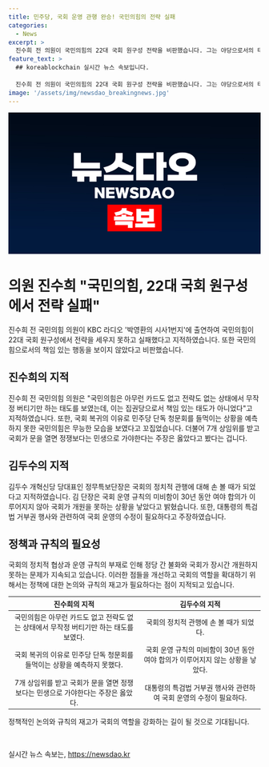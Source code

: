 ```yaml
---
title: 민주당, 국회 운영 관행 완승! 국민의힘의 전략 실패
categories:
  - News
excerpt: >
  진수희 전 의원이 국민의힘의 22대 국회 원구성 전략을 비판했습니다. 그는 야당으로서의 태도와 대비책 부재를 지적하며, 상임위원장 7개 자리를 수용하는 것이 맞다고 언급했습니다. 김두수 개혁신당 당대표도 국회의 정치적 관행을 비판하며, 국회 운영 규칙 등을 수정해야 한다고 지적했습니다. 이에 대한 더 자세한 내용은 박영환의 시사1번지에서 확인할 수 있습니다.
feature_text: >
  ## koreablockchain 실시간 뉴스 속보입니다.

  진수희 전 의원이 국민의힘의 22대 국회 원구성 전략을 비판했습니다. 그는 야당으로서의 태도와 대비책 부재를 지적하며, 상임위원장 7개 자리를 수용하는 것이 맞다고 언급했습니다. 김두수 개혁신당 당대표도 국회의 정치적 관행을 비판하며, 국회 운영 규칙 등을 수정해야 한다고 지적했습니다. 이에 대한 더 자세한 내용은 박영환의 시사1번지에서 확인할 수 있습니다.
image: '/assets/img/newsdao_breakingnews.jpg'
---
```


<p><img src="/assets/img/newsdao_breakingnews.jpg" alt="koreablockchain 속보" /></p>

<h1>의원 진수희 "국민의힘, 22대 국회 원구성에서 전략 실패"</h1>

<p data-ke-size="size16">진수희 전 국민의힘 의원이 KBC 라디오 '박영환의 시사1번지'에 출연하여 국민의힘이 22대 국회 원구성에서 전략을 세우지 못하고 실패했다고 지적하였습니다. 또한 국민의힘으로서의 책임 있는 행동을 보이지 않았다고 비판했습니다. </p>

<h2>진수희의 지적</h2>

<p data-ke-size="size16">진수희 전 국민의힘 의원은 "국민의힘은 아무런 카드도 없고 전략도 없는 상태에서 무작정 버티기만 하는 태도를 보였는데, 이는 집권당으로서 책임 있는 태도가 아니었다"고 지적하였습니다. 또한, 국회 복귀의 이유로 민주당 단독 청문회를 들먹이는 상황을 예측하지 못한 국민의힘은 무능한 모습을 보였다고 꼬집었습니다. 더불어 7개 상임위를 받고 국회가 문을 열면 정쟁보다는 민생으로 가야한다는 주장은 옳았다고 봤다는 겁니다.</p>

<h2>김두수의 지적</h2>

<p data-ke-size="size16">김두수 개혁신당 당대표인 정무특보단장은 국회의 정치적 관행에 대해 손 볼 때가 되었다고 지적하였습니다. 김 단장은 국회 운영 규칙의 미비함이 30년 동안 여야 합의가 이루어지지 않아 국회가 개원을 못하는 상황을 낳았다고 밝혔습니다. 또한, 대통령의 특검법 거부권 행사와 관련하여 국회 운영의 수정이 필요하다고 주장하였습니다.</p>

<h2>정책과 규칙의 필요성</h2>

<p data-ke-size="size16">국회의 정치적 협상과 운영 규칙의 부재로 인해 정당 간 불화와 국회가 장시간 개원하지 못하는 문제가 지속되고 있습니다. 이러한 점들을 개선하고 국회의 역할을 확대하기 위해서는 정책에 대한 논의와 규칙의 재고가 필요하다는 점이 지적되고 있습니다.</p>

<table>
    <thead>
        <tr>
            <th style="text-align: center;">진수희의 지적</th>
            <th style="text-align: center;">김두수의 지적</th>
        </tr>
    </thead>
    <tbody>
        <tr>
            <td style="text-align: center;">국민의힘은 아무런 카드도 없고 전략도 없는 상태에서 무작정 버티기만 하는 태도를 보였다.</td>
            <td style="text-align: center;">국회의 정치적 관행에 손 볼 때가 되었다.</td>
        </tr>
        <tr>
            <td style="text-align: center;">국회 복귀의 이유로 민주당 단독 청문회를 들먹이는 상황을 예측하지 못했다.</td>
            <td style="text-align: center;">국회 운영 규칙의 미비함이 30년 동안 여야 합의가 이루어지지 않는 상황을 낳았다.</td>
        </tr>
        <tr>
            <td style="text-align: center;">7개 상임위를 받고 국회가 문을 열면 정쟁보다는 민생으로 가야한다는 주장은 옳았다.</td>
            <td style="text-align: center;">대통령의 특검법 거부권 행사와 관련하여 국회 운영의 수정이 필요하다.</td>
        </tr>
    </tbody>
</table>

<p data-ke-size="size16">정책적인 논의와 규칙의 재고가 국회의 역할을 강화하는 길이 될 것으로 기대됩니다. </p>

<p data-ke-size="size16">&nbsp;</p>
실시간 뉴스 속보는, <a href="https://newsdao.kr" rel="dofollow">https://newsdao.kr</a>


